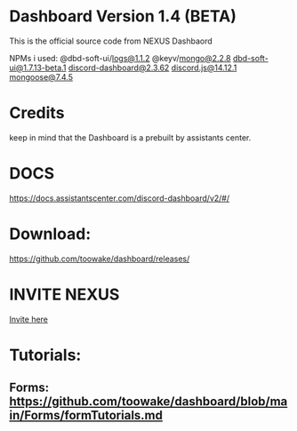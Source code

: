 # Dashboard Version 1.4 (BETA)
This is the official source code from NEXUS Dashbaord

NPMs i used:
@dbd-soft-ui/logs@1.1.2
@keyv/mongo@2.2.8
dbd-soft-ui@1.7.13-beta.1
discord-dashboard@2.3.62
discord.js@14.12.1
mongoose@7.4.5

# Credits
keep in mind that the Dashboard is a prebuilt by assistants center. 

# DOCS
https://docs.assistantscenter.com/discord-dashboard/v2/#/

# Download:
https://github.com/toowake/dashboard/releases/

# INVITE NEXUS
[Invite here](https://discord.com/api/oauth2/authorize?client_id=1046468420037787720&permissions=8&scope=bot%20applications.commands)

# Tutorials:
## Forms: https://github.com/toowake/dashboard/blob/main/Forms/formTutorials.md
